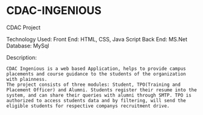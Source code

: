# CDAC-INGENIOUS
CDAC Project 

Technology Used:
Front End: HTML, CSS, Java Script
Back End: MS.Net
Database:  MySql

Description: 

    CDAC Ingenious is a web based Application, helps to provide campus placements and course guidance to the students of the organization with plainness. 
    The project consists of three modules: Student, TPO(Training and Placement Officer) and Alumni. Students register their resume into the system, and can share their queries with alumni through SMTP. TPO is authorized to access students data and by filtering, will send the eligible students for respective companys recruitment drive.

